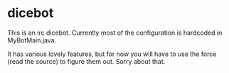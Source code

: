 # dicebot

This is an irc dicebot. Currently most of the configuration is hardcoded in MyBotMain.java.

It has various lovely features, but for now you will have to use the force (read the source) to figure them out. Sorry about that. 
